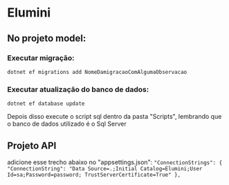# Elumini

## No projeto model:

### Executar migração:
`dotnet ef migrations add NomeDamigracaoComAlgumaObservacao`


### Executar atualização do banco de dados:
`dotnet ef database update`


Depois disso execute o script sql dentro da pasta "Scripts", lembrando que o banco de dados utilizado é o Sql Server

## Projeto API

adicione esse trecho abaixo no "appsettings.json":
`"ConnectionStrings": {
  "ConnectionString": "Data Source=.;Initial Catalog=Elumini;User Id=sa;Password=password; TrustServerCertificate=True"
},`
